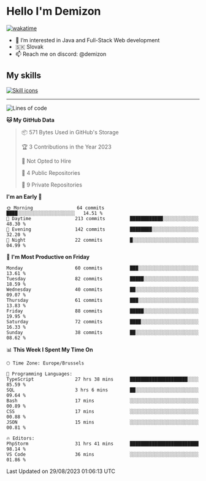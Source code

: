 # Hello I'm Demizon
[![wakatime](https://wakatime.com/badge/user/6ad1949f-d6d7-44f9-9eee-c35e54cc499b.svg)](https://wakatime.com/@6ad1949f-d6d7-44f9-9eee-c35e54cc499b)
- 👀 I’m interested in Java and Full-Stack Web development
- 🇸🇰 Slovak
- 📫 Reach me on discord: @demizon

## My skills
[![Skill icons](https://skillicons.dev/icons?i=java,js,ts,html,css,react,nextjs,tailwind,supabase,py,git,docker,linux,mysql,postgres,mongo&theme=dark)](https://github.com/Demizon3433)

---

<!--START_SECTION:waka-->
![Lines of code](https://img.shields.io/badge/From%20Hello%20World%20I%27ve%20Written-84.1%20thousand%20lines%20of%20code-blue)

**🐱 My GitHub Data** 

> 📦 571 Bytes Used in GitHub's Storage 
 > 
> 🏆 3 Contributions in the Year 2023
 > 
> 🚫 Not Opted to Hire
 > 
> 📜 4 Public Repositories 
 > 
> 🔑 9 Private Repositories 
 > 
**I'm an Early 🐤** 

```text
🌞 Morning                64 commits          ████░░░░░░░░░░░░░░░░░░░░░   14.51 % 
🌆 Daytime                213 commits         ████████████░░░░░░░░░░░░░   48.30 % 
🌃 Evening                142 commits         ████████░░░░░░░░░░░░░░░░░   32.20 % 
🌙 Night                  22 commits          █░░░░░░░░░░░░░░░░░░░░░░░░   04.99 % 
```
📅 **I'm Most Productive on Friday** 

```text
Monday                   60 commits          ███░░░░░░░░░░░░░░░░░░░░░░   13.61 % 
Tuesday                  82 commits          █████░░░░░░░░░░░░░░░░░░░░   18.59 % 
Wednesday                40 commits          ██░░░░░░░░░░░░░░░░░░░░░░░   09.07 % 
Thursday                 61 commits          ███░░░░░░░░░░░░░░░░░░░░░░   13.83 % 
Friday                   88 commits          █████░░░░░░░░░░░░░░░░░░░░   19.95 % 
Saturday                 72 commits          ████░░░░░░░░░░░░░░░░░░░░░   16.33 % 
Sunday                   38 commits          ██░░░░░░░░░░░░░░░░░░░░░░░   08.62 % 
```


📊 **This Week I Spent My Time On** 

```text
🕑︎ Time Zone: Europe/Brussels

💬 Programming Languages: 
TypeScript               27 hrs 38 mins      █████████████████████░░░░   85.59 % 
SQL                      3 hrs 6 mins        ██░░░░░░░░░░░░░░░░░░░░░░░   09.64 % 
Bash                     17 mins             ░░░░░░░░░░░░░░░░░░░░░░░░░   00.89 % 
CSS                      17 mins             ░░░░░░░░░░░░░░░░░░░░░░░░░   00.88 % 
JSON                     15 mins             ░░░░░░░░░░░░░░░░░░░░░░░░░   00.81 % 

🔥 Editors: 
PhpStorm                 31 hrs 41 mins      █████████████████████████   98.14 % 
VS Code                  36 mins             ░░░░░░░░░░░░░░░░░░░░░░░░░   01.86 % 
```


 Last Updated on 29/08/2023 01:06:13 UTC
<!--END_SECTION:waka-->
